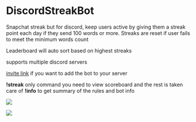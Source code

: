 # DiscordStreakBot


Snapchat streak but for discord, keep users active by giving them a streak point each day if they send 100 words or more. Streaks are reset if user fails to meet the minimum words count

Leaderboard will auto sort based on highest streaks

supports multiple discord servers

[invite link](https://discordapp.com/oauth2/authorize?client_id=685559923450445887&permissions=2048&scope=bot) if you want to add the bot to your server

**!streak** only command you need to view scoreboard and the rest is taken care of
**!info** to get summary of the rules and bot info


![](https://i.imgur.com/4AtCyRX.png)

![](https://i.imgur.com/5C8Di2y.png)


